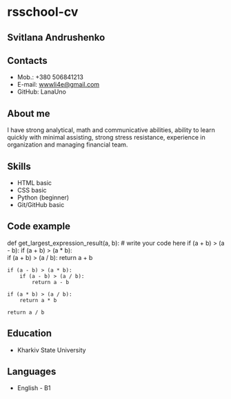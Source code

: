 # rsschool-cv
## Svitlana Andrushenko
## Contacts
* Mob.: +380 506841213
* E-mail: wwwli4e@gmail.com
* GitHub: LanaUno
## About me
I have strong analytical, math and communicative abilities, ability to learn quickly with minimal assisting, strong stress resistance, experience in organization and managing financial team.
## Skills
* HTML basic
* CSS basic
* Python (beginner)
* Git/GitHub basic
## Code example
def get_largest_expression_result(a, b):
    # write your code here
    if (a + b) > (a - b):
        if (a + b) > (a * b):   
            if (a + b) > (a / b): 
                return a + b

    if (a - b) > (a * b):   
        if (a - b) > (a / b):
            return a - b   
  
    if (a * b) > (a / b): 
        return a * b    
    
    return a / b
## Education
* Kharkiv State University 
## Languages 
* English - B1   